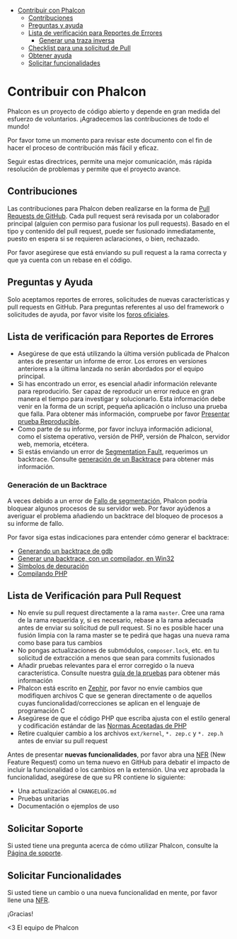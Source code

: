 <div class='article-menu'>
  <ul>
    <li>
      <a href="#contributing">Contribuir con Phalcon</a> <ul>
        <li>
          <a href="#contributions">Contribuciones</a>
        </li>
        <li>
          <a href="#questions-and-support">Preguntas y ayuda</a>
        </li>
        <li>
          <a href="#bug-report-checklist">Lista de verificación para Reportes de Errores</a> 
          <ul>
            <li>
              <a href="#bug-report-generating-backtrace">Generar una traza inversa</a>
            </li>
          </ul>
        </li>
        <li>
          <a href="#pull-request-checklist">Checklist para una solicitud de Pull</a>
        </li>
        <li>
          <a href="#getting-support">Obtener ayuda</a>
        </li>
        <li>
          <a href="#requesting-features">Solicitar funcionalidades</a>
        </li>
      </ul>
    </li>
  </ul>
</div>

<a name='contributing'></a>

# Contribuir con Phalcon

Phalcon es un proyecto de código abierto y depende en gran medida del esfuerzo de voluntarios. ¡Agradecemos las contribuciones de todo el mundo!

Por favor tome un momento para revisar este documento con el fin de hacer el proceso de contribución más fácil y eficaz.

Seguir estas directrices, permite una mejor comunicación, más rápida resolución de problemas y permite que el proyecto avance.

<a name='contributions'></a>

## Contribuciones

Las contribuciones para Phalcon deben realizarse en la forma de [Pull Requests de GitHub](https://help.github.com/articles/using-pull-requests/). Cada pull request será revisada por un colaborador principal (alguien con permiso para fusionar los pull requests). Basado en el tipo y contenido del pull request, puede ser fusionado inmediatamente, puesto en espera si se requieren aclaraciones, o bien, rechazado.

Por favor asegúrese que está enviando su pull request a la rama correcta y que ya cuenta con un rebase en el código.

<a name='questions-and-support'></a>

## Preguntas y Ayuda

<div class="alert alert-warning">
    <p>
       Solo aceptamos reportes de errores, solicitudes de nuevas características y pull requests en GitHub. Para preguntas referentes al uso del framework o solicitudes de ayuda, por favor visite los <a href="https://phalcon.link/forum">foros oficiales</a>.
    </p>
</div>

<a name='bug-report-checklist'></a>

## Lista de verificación para Reportes de Errores

- Asegúrese de que está utilizando la última versión publicada de Phalcon antes de presentar un informe de error. Los errores en versiones anteriores a la última lanzada no serán abordados por el equipo principal.
- Si has encontrado un error, es esencial añadir información relevante para reproducirlo. Ser capaz de reproducir un error reduce en gran manera el tiempo para investigar y solucionarlo. Esta información debe venir en la forma de un script, pequeña aplicación o incluso una prueba que falla. Para obtener más información, compruebe por favor [Presentar prueba Reproducible](https://github.com/phalcon/cphalcon/wiki/Submit-Reproducible-Test).
- Como parte de su informe, por favor incluya información adicional, como el sistema operativo, versión de PHP, versión de Phalcon, servidor web, memoria, etcétera.
- Si estás enviando un error de [Segmentation Fault](https://en.wikipedia.org/wiki/Segmentation_fault), requerimos un backtrace. Consulte [generación de un Backtrace](#bug-report-generating-backtrace) para obtener más información.

<a name='bug-report-generating-backtrace'></a>

### Generación de un Backtrace

A veces debido a un error de [Fallo de segmentación](https://en.wikipedia.org/wiki/Segmentation_fault), Phalcon podría bloquear algunos procesos de su servidor web. Por favor ayúdenos a averiguar el problema añadiendo un backtrace del bloqueo de procesos a su informe de fallo.

Por favor siga estas indicaciones para entender cómo generar el backtrace:

- [Generando un backtrace de gdb](https://bugs.php.net/bugs-generating-backtrace.php)
- [Generar una backtrace, con un compilador, en Win32](http://bugs.php.net/bugs-generating-backtrace-win32.php)
- [Símbolos de depuración](https://github.com/oerdnj/deb.sury.org/wiki/Debugging-symbols)
- [Compilando PHP](http://www.phpinternalsbook.com/build_system/building_php.html)

<a name='pull-request-checklist'></a>

## Lista de Verificación para Pull Request

- No envíe su pull request directamente a la rama `master`. Cree una rama de la rama requerida y, si es necesario, rebase a la rama adecuada antes de enviar su solicitud de pull request. Si no es posible hacer una fusión limpia con la rama master se te pedirá que hagas una nueva rama como base para tus cambios
- No pongas actualizaciones de submódulos, `composer.lock`, etc. en tu solicitud de extracción a menos que sean para commits fusionados
- Añadir pruebas relevantes para el error corregido o la nueva característica. Consulte nuestra [guía de la pruebas](https://github.com/phalcon/cphalcon/blob/master/tests/README.md) para obtener más información
- Phalcon está escrito en [Zephir](https://zephir-lang.com/), por favor no envíe cambios que modifiquen archivos C que se generan directamente o de aquellos cuyas funcionalidad/correcciones se aplican en el lenguaje de programación C
- Asegúrese de que el código PHP que escriba ajusta con el estilo general y codificación estándar de las [Normas Aceptadas de PHP](http://www.php-fig.org/psr/)
- Retire cualquier cambio a los archivos `ext/kernel`, `*. zep.c` y `*. zep.h` antes de enviar su pull request

Antes de presentar **nuevas funcionalidades**, por favor abra una [NFR](/[[language]]/[[version]]/new-feature-request) (New Feature Request) como un tema nuevo en GitHub para debatir el impacto de incluir la funcionalidad o los cambios en la extensión. Una vez aprobada la funcionalidad, asegúrese de que su PR contiene lo siguiente:

- Una actualización al `CHANGELOG.md`
- Pruebas unitarias
- Documentación o ejemplos de uso

<a name='getting-support'></a>

## Solicitar Soporte

Si usted tiene una pregunta acerca de cómo utilizar Phalcon, consulte la [Página de soporte](https://phalconphp.com/support).

<a name='requesting-features'></a>

## Solicitar Funcionalidades

Si usted tiene un cambio o una nueva funcionalidad en mente, por favor llene una [NFR](/[[language]]/[[version]]/new-feature-request).

¡Gracias!

<3 El equipo de Phalcon